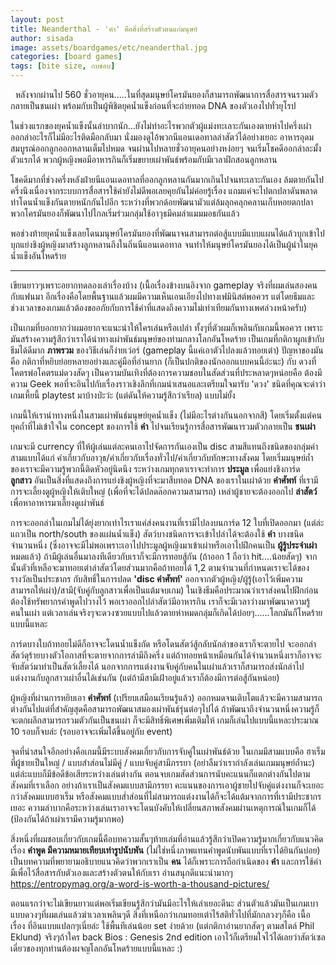 ```yaml
---
layout: post
title: Neanderthal - 'คำ' คือสิ่งที่สร้างตัวตนแก่มนุษย์
author: sisada
image: assets/boardgames/etc/neanderthal.jpg
categories: [board games]
tags: [bite size, กบชอบ]
---
```

 
หลังจากผ่านไป 560 ชั่วอายุคน.....ในที่สุดมนุษย์โครมันยองก็สามารถพัฒนาการสื่อสารจนรวมตัวกลายเป็นชนเผ่า พร้อมกับเป็นผู้พิชิตยุคน้ำแข็งก่อนที่จะถ่ายทอด DNA ของตัวเองไปทั่วยุโรป


ในช่วงแรกของยุคน้ำแข็งนั้นลำบากนัก...ยังไม่ทำอะไรพวกตัวผู้แม่งทะเลาะกันเองตายห่าไปครึ่งเผ่า ออกล่าอะไรก็ไม่มีอะไรติดมือกลับมา นั่งมองดูไอ้พวกนีแอนเดอทาลล่าสัตว์ได้อย่างเยอะ อาหารอุดมสมบูรณ์ออกลูกออกหลานเต็มไปหมด จนผ่านไปหลายชั่วอายุคนอย่างหง่อยๆ จนเริ่มโชคดีออกล่าละมั้งตัวแรกได้ พวกผู้หญิงพอมีอาหารกินก็เริ่มขยายเผ่าพันธ์พร้อมกับมีเวลาฝึกสอนลูกหลาน


โชคดีมากที่ช่วงครึ่งหลังฝ่ายนีแอนเดอทาลที่ออกลูกหลานกันมากเกินไปจนทะเลาะกันเอง ล้มตายกันไปครึ่งนึงเนื่องจากระบบการสื่อสารใช้คำยังไม่ดีพอเลยคุยกันไม่ค่อยรู้เรื่อง แถมแค่จะไปตกปลาดันพลาดท่าโดนน้ำแข็งกันตายหนักกันไปอีก ระหว่างที่พวกด้อยพัฒนามัวแต่ล้มลุกคลุกคลานเก็บหอยตกปลา พวกโครมันยองก็พัฒนาไปไกลเริ่มร่วมกลุ่มใช้อาวุธมีคมล่าแมมมอธกันแล้ว 


พอช่วงท้ายยุคน้ำแข็งเลยโดนมนุษย์โครมันยองที่พัฒนาจนสามารถต่อสู้แบบมีแบบแผนได้แล้วบุกเข้าไปบุกแย่งชิงผู้หญิงมาสร้างลูกหลานถึงในถิ่นนีแอนเดอทาล จนทำให้มนุษย์โครมันยองได้เป็นผู้นำในยุคน้ำแข็งอันโหดร้าย




---



เขียนยาวๆเพราะอยากทดลองเล่าเรื่องบ้าง (เนื้อเรื่องข้างบนอิงจาก gameplay จริงที่ผมเล่นสองคนกับแฟนมา อีกเรื่องคือโดยพื้นฐานแล้วผมมีความเห็นเอนเอียงไปทางเฟมินิสต์พอควร แต่โดยธีมและช่วงเวลาของเกมแล้วต้องขออภัยกับการใช้คำที่แสดงถึงความไม่เท่าเทียมกันทางเพศล่วงหน้าครับ)

เป็นเกมที่บอกยากว่าผมอยากจะแนะนำให้ใครเล่นหรือเปล่า ทั้งๆที่ตัวผมก็เพลินกับเกมนี้พอควร เพราะมันสร้างความรู้สึกว่าเราได้นำทางเผ่าพันธ์มนุษย์ของท่ามกลางโลกอันโหดร้าย เป็นเกมที่กติกาผูกเข้ากับธีมได้ดีมาก **ภาพรวม** ของวิธีเล่นก็ง่ายเว่อร์ (gameplay นี้แค่เอาตัวไปลงแล้วทอยเต๋า) ปัญหาของมันคือ กติกาที่หยิบย่อยหลายอย่างและคู่มือที่อ่านยาก (ก็เป็นปกติของนักออกแบบคนนี้อ่ะนะ) กับ ดวงที่โคตรพ่อโคตรแม่ดวงสัดๆ เป็นความบันเทิงที่ต้องการความชอบในสัดส่วนที่ประหลาดๆหน่อยคือ ต้องมีความ Geek พอที่จะอินไปกับเรื่องราวเชิงลึกที่เกมนำเสนอและเตรียมใจมารับ 'ดวง' ชนิดที่คุณจะด่าว่าเกมเหี้ยนี้ playtest มาบ้างป่ะว่ะ (แต่ดันให้ความรู้สึกว่าเรียล) แบบไม่ยั้ง

เกมนี้ให้เรานำทางหนึ่งในสามเผ่าพันธ์มนุษย์ยุคน้ำแข็ง (ไม่มีอะไรต่างกันนอกจากสี) โดยเริ่มตั้งแต่คนยุคถ้ำที่ไม่เข้าใจใน concept ของการใช้ **คำ** ไปจนเรียนรู้การสื่อสารพัฒนารวมตัวกลายเป็น **ชนเผ่า**

เกมจะมี currency ที่ให้ผู้เล่นแต่ละคนเอาไปจัดการกันเองเป็น disc สามสีแทนถึงชนิดของกลุ่มคำสามแบบได้แก่ คำเกี่ยวกับอาวุธ/คำเกี่ยวกับเรื่องทั่วไป/คำเกี่ยวกับทักษะทางสังคม โดยเริ่มมนุษย์ถ้ำของเราจะมีความรู้พวกนี้ติดหัวอยู่นิดนึง ระหว่างเกมทุกตาเราจะทำการ **ประมูล** เพื่อแย่งชิงการ์ด **ลูกสาว** อันเป็นสิ่งที่แสดงถึงการแย่งชิงผู้หญิงที่จะมาสืบทอด DNA ของเราในเผ่าด้วย **คำศัพท์** ที่เรามี การจะเลี้ยงดูผู้หญิงให้เติบใหญ่ (เพื่อที่จะได้ปลดล๊อกความสามารถ) เหล่าผู้ชายจะต้องออกไป **ล่าสัตว์**เพื่อหาอาหารมาเลี้ยงดูเผ่าพันธ์

การจะออกล่าในเกมไม่ได้ยุ่งยากเท่าไรเราแค่ส่งคนงานที่เรามีไปลงบนการ์ด 12 ใบที่เปิดออกมา (แต่ล่ะแถวเป็น north/south ของแผ่นน้ำแข็ง) สัตว์บางชนิดการจะเข้าไปล่าได้จะต้องใช้ **คำ** บางชนิดจำนวนหนึ่ง (ซึ่งอาจจะมีไม่พอเพราะเอาไปประมูลผู้หญิงมาเข้าเผ่าหรือเอาไปฝึกคนเป็น **ผู้รู้ประจำเผ่า**หมดแล้ว) ถ้ามีผู้เล่นอื่นมาลงทีเดียวกับเราก็จะมีการทอยสู้กัน (ถ้าออก 1 ถือว่า hit....น้อยสัดๆ) จากนั้นตัวที่เหลือจะมาทอยเต๋าล่าสัตว์โดยส่วนมากคือถ้าทอยได้ 1,2 ตามจำนวนที่กำหนดเราจะได้ของรางวัลเป็นประชากร กับสิทธิ์ในการปลด **'disc คำศัพท์'** ออกจากตัวผู้หญิง/ผู้รู้(เอาไว้เพิ่มความสามารถให้เผ่า)/สามี(จับคู่กับลูกสาวเพื่อเป็นแต้มจบเกม) ในเชิงธีมคือประมาณว่าเราส่งคนไปฝึกก่อน ต้องใช้ทรัพยากรคำพูดไปวางไว้ พอเราออกไปล่าสัตว์มีอาหารกิน เราก็จะมีเวลาว่างมาพัฒนาความรู้คนในเผ่า แต่เวลาเล่นจริงๆจะดวงซวยแบบไปแล้วตายห่าหมดกลุ่มก็เกิดได้บ่อยๆ......โลกมันก็โหดร้ายแบบนี้แหละ

การ์ดบางใบถ้าทอยไม่ดีก็อาจจะโดนน้ำแข็งกัด หรือโดนสัตว์สู้กลับนักล่าของเราก็จะตายไป จะออกล่าสัตว์ดุร้ายบางตัวโอกาสที่จะตายจากการล่ามีถึงครึ่ง แต่ถ้าทอยหน้าเหมือนกันได้จำนวนหนึ่งเราก็อาจจะจับสัตว์มาทำเป็นสัตว์เลี้ยงได้ นอกจากการแต่งงานจับคู่กับคนในเผ่าแล้วเราก็สามารถส่งนักล่าไปแต่งงานกับลูกสาวเผ่าอื่นได้เช่นกัน (แต่ถ้ามีสามีเฝ้าอยู่แล้วเราก็ต้องมีการต่อสู้กันหน่อย)

ผู้หญิงที่ผ่านการหยิบเอา **คำศัพท์** (เปรียบเสมือนเรียนรู้แล้ว) ออกหมดจนเติบโตแล้วจะมีความสามารถต่างกันไปแต่ที่สำคัญสุดคือสามารถพัฒนาสมองเผ่าพันธ์รุ่นต่อๆไปได้ ถ้าพัฒนาถึงจำนวนหนึ่งความรู้ก็จะตกผลึกสามารถรวมตัวกันเป็นชนเผ่า ก็จะมีสิทธิ์พิเศษเพิ่มเติมให้ เกมก็เล่นไปแบบนี้แหละประมาณ 10 รอบก็จบล่ะ (รอบอาจจะเพิ่มได้ขึ้นอยู่กับ event)

จุดที่น่าสนใจอีกอย่างคือเกมนี้มีระบบสังคมเกี่ยวกับการจับคู่ในเผ่าพันธ์ด้วย ในเกมมีสามแบบคือ ฮาเร็มที่ผู้ชายเป็นใหญ่ / แบบสำส่อนไม่มีคู่ / แบบจับคู่สามีภรรยา (อย่าลืมว่าเรากำลังเล่นเกมมนุษย์ถ้ำนะ) แต่ล่ะแบบก็มีข้อดีข้อเสียระหว่างเล่นต่างกัน ตอนจบเกมสัดส่วนการนับคะแนนก็แตกต่างกันไปตามสังคมที่เราเลือก อย่างถ้าเราเป็นสังคมแบบสามีภรรยา คะแนนของการเอาผู้ชายไปจับคู่แต่งงานก็จะเยอะกว่าสังคมแบบฮาเร็ม หรือสังคมแบบส่ำส่อนที่ไม่สามารถแต่งงานได้ก็จะได้แต้มจากการที่เรามีประชากรเยอะ ความลำบากคือระหว่างเล่นเราอาจจะโดนบังคับให้เปลี่ยนสภาพสังคมผ่านเหตุการณ์ในเกมก็ได้ (ป้องกันได้ถ้าเผ่าเรามีความรู้มากพอ)

สิ่งหนึ่งที่ผมชอบเกี่ยวกับเกมนี้คือบทความสั้นๆท้ายเล่มที่อ่านแล้วรู้สึกว่าเปิดความรู้มากเกี่ยวกับแนวคิดเรื่อง **คำพูด มีความหมายเทียบเท่ารูปนับพัน** (ไม่ใช่หนึ่งภาพแทนคำพูดนับพันแบบที่เราได้ยินกันบ่อย) เป็นบทความที่พยายามอธิบายแนวคิดว่าพวกเราเป็น **คน** ได้ก็เพราะการถือกำเนิดของ **คำ** และการใช้คำมีเพื่อไว้สื่อสารกับตัวเองและสร้างตัวตนให้กับเรา อ่านสนุกดีแนะนำมากๆ <https://entropymag.org/a-word-is-worth-a-thousand-pictures/>

ตอนแรกว่าจะไม่เขียนยาวแต่พอเริ่มเขียนรู้สึกว่ามันมีอะไรให้เล่าเยอะดีนะ ส่วนตัวแล้วมันเป็นเกมเบาแบบดวงๆที่ผมเล่นแล้วฆ่าเวลาเพลินๆดี สิ่งที่เหนือกว่าเกมทอยเต๋าไร้สติทั่วไปที่มักกลวงๆก็คือ เนื้อเรื่อง ที่อินแบบแปลกๆเนี่ยล่ะ ใช้พื้นทีเล่นน้อย set ง่ายด้วย (แต่กติกาอ่านยากสัดๆ ตามสไตล์ Phil Eklund) จริงๆถ้าใคร back Bios : Genesis 2nd edition เอาไว้ก็เตรียมใจไว้ได้เลยว่าสัตว์เซลเดี่ยวของทุกท่านต้องผจญโลกอันโหดร้ายแบบนี้แหละ :)


